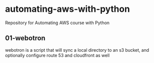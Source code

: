 # automating-aws-with-python
Repository for Automating AWS course with Python

## 01-webotron
webotron is a script that will sync a local directory to an s3 bucket, and optionally configure route 53 and cloudfront as well
